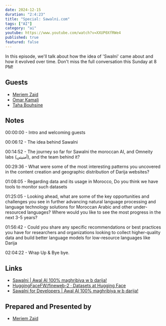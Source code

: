 ```yaml
---
date: 2024-12-15
duration: "2:4:23"
title: "Special: Sawalni.com"
tags: ["AI"]
category: "ai"
youtube: https://www.youtube.com/watch?v=XXUP0XfRWe4
published: true
featured: false
---
```


In this episode, we'll talk about how the idea of 'Swalni' came about and how it evolved over time. Don't miss the full conversation this Sunday at 8 PM!

## Guests

- [Meriem Zaid](https://www.linkedin.com/in/meriem-zaid-652852187/)
- [Omar Kamali](https://www.linkedin.com/in/omar-kamali/)
- [Taha Bouhsine](https://twitter.com/Tahabsn)

## Notes

00:00:00 - Intro and welcoming guests

00:06:12 - The idea behind Sawalni

00:14:52 - The journey so far for Sawalni the moroccan AI, and Omneity labs (أمنيتي), and the team behind it?

00:29:36 - What were some of the most interesting patterns you uncovered in the content creation and geographic distribution of Darija websites?

01:08:05 - Regarding data and its usage in Morocco, Do you think we have tools to monitor such datasets 

01:25:05 - Looking ahead, what are some of the key opportunities and challenges you see in further advancing natural language processing and language technology solutions for Moroccan Arabic and other under-resourced languages? Where would you like to see the most progress in the next 3-5 years?

01:56:42 - Could you share any specific recommendations or best practices you have for researchers and organizations looking to collect higher-quality data and build better language models for low-resource languages like Darija

02:04:22 - Wrap Up & Bye bye.

## Links

- [Sawalni | Awal AI 100% maghribiya w b darija!](https://sawalni.ma/)
- [HuggingFaceFW/fineweb-2 · Datasets at Hugging Face](https://huggingface.co/datasets/HuggingFaceFW/fineweb-2)
- [Sawalni for Developers | Awal AI 100% maghribiya w b darija!](https://sawalni.ma/developers)

## Prepared and Presented by

- [Meriem Zaid](https://www.linkedin.com/in/meriem-zaid-652852187/)
